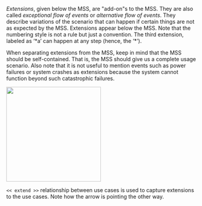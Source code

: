_Extensions_, given below the MSS, are "add-on"s to the MSS. They are also called _exceptional flow of events_ or _alternative flow of events_. They describe variations of the scenario that can happen if certain things are not as expected by the MSS. Extensions appear below the MSS. Note that the numbering style is not a rule but just a convention. The third extension, labeled as ‘\*a’ can happen at any step (hence, the ‘\*’).

When separating extensions from the MSS, keep in mind that the MSS should be self-contained. That is, the MSS should give us a complete usage scenario. Also note that it is not useful to mention events such as power failures or system crashes as extensions because the system cannot function beyond such catastrophic failures.

<img src="{{baseUrl}}/requirements/useCases/details/images/extension.png" height="250" />

<p/>

`<< extend >>` relationship between use cases is used to capture extensions to the use cases. Note how the arrow is pointing the other way.
